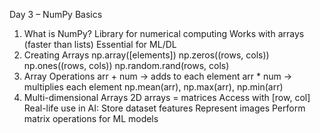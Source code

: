 Day 3 – NumPy Basics
1. What is NumPy?
Library for numerical computing
Works with arrays (faster than lists)
Essential for ML/DL
2. Creating Arrays
np.array([elements])
np.zeros((rows, cols))
np.ones((rows, cols))
np.random.rand(rows, cols)
3. Array Operations
arr + num → adds to each element
arr * num → multiplies each element
np.mean(arr), np.max(arr), np.min(arr)
4. Multi-dimensional Arrays
2D arrays = matrices
Access with [row, col]
Real-life use in AI:
Store dataset features
Represent images
Perform matrix operations for ML models